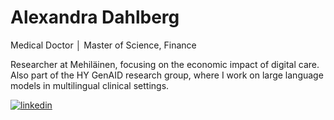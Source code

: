 # Alexandra Dahlberg
<p>Medical Doctor │ Master of Science, Finance <p>
<p>Researcher at Mehiläinen, focusing on the economic impact of digital care. Also part of the HY GenAID research group, where I work on large language models in multilingual clinical settings. <p>

<p><a target="_blank" href="https://www.linkedin.com/in/alexandra-dahlberg/" style="display: inline-block;"><img src="https://img.shields.io/badge/linkedin-logo?style=for-the-badge&logo=linkedin&logoColor=white&color=%230a77b6" alt="linkedin" /></a></p>
